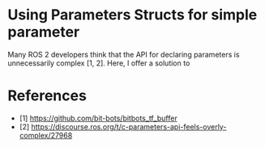 # Using Parameters Structs for simple parameter 

Many ROS 2 developers think that the API for declaring parameters is unnecessarily complex [1, 2]. 
Here, I offer a solution to 


# References 

- [1] https://github.com/bit-bots/bitbots_tf_buffer
- [2] https://discourse.ros.org/t/c-parameters-api-feels-overly-complex/27968